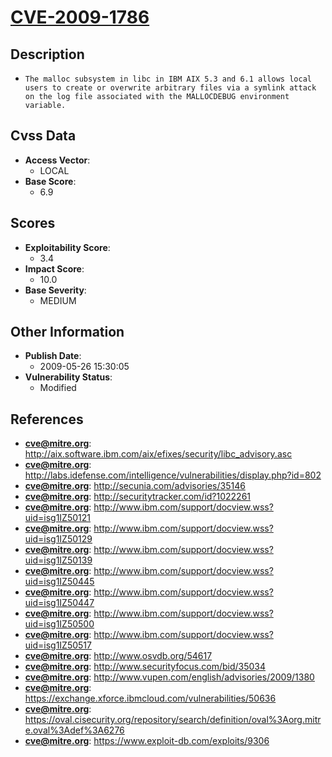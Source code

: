 
# [CVE-2009-1786](http://aix.software.ibm.com/aix/efixes/security/libc_advisory.asc)

## Description

- `The malloc subsystem in libc in IBM AIX 5.3 and 6.1 allows local users to create or overwrite arbitrary files via a symlink attack on the log file associated with the MALLOCDEBUG environment variable.`

## Cvss Data

- **Access Vector**:
  - LOCAL
- **Base Score**:
  - 6.9

## Scores

- **Exploitability Score**:
  - 3.4
- **Impact Score**:
  - 10.0
- **Base Severity**:
  - MEDIUM

## Other Information

- **Publish Date**:
  - 2009-05-26 15:30:05
- **Vulnerability Status**:
  - Modified

## References

- **cve@mitre.org**: http://aix.software.ibm.com/aix/efixes/security/libc_advisory.asc
- **cve@mitre.org**: http://labs.idefense.com/intelligence/vulnerabilities/display.php?id=802
- **cve@mitre.org**: http://secunia.com/advisories/35146
- **cve@mitre.org**: http://securitytracker.com/id?1022261
- **cve@mitre.org**: http://www.ibm.com/support/docview.wss?uid=isg1IZ50121
- **cve@mitre.org**: http://www.ibm.com/support/docview.wss?uid=isg1IZ50129
- **cve@mitre.org**: http://www.ibm.com/support/docview.wss?uid=isg1IZ50139
- **cve@mitre.org**: http://www.ibm.com/support/docview.wss?uid=isg1IZ50445
- **cve@mitre.org**: http://www.ibm.com/support/docview.wss?uid=isg1IZ50447
- **cve@mitre.org**: http://www.ibm.com/support/docview.wss?uid=isg1IZ50500
- **cve@mitre.org**: http://www.ibm.com/support/docview.wss?uid=isg1IZ50517
- **cve@mitre.org**: http://www.osvdb.org/54617
- **cve@mitre.org**: http://www.securityfocus.com/bid/35034
- **cve@mitre.org**: http://www.vupen.com/english/advisories/2009/1380
- **cve@mitre.org**: https://exchange.xforce.ibmcloud.com/vulnerabilities/50636
- **cve@mitre.org**: https://oval.cisecurity.org/repository/search/definition/oval%3Aorg.mitre.oval%3Adef%3A6276
- **cve@mitre.org**: https://www.exploit-db.com/exploits/9306
